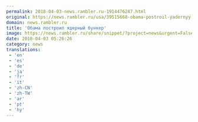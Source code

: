 ```yaml
---
permalink: 2018-04-03-news.rambler.ru-1914476247.html
original: https://news.rambler.ru/usa/39515668-obama-postroil-yadernyy-bunker/
domain: news.rambler.ru
title: 'Обама построил ядерный бункер'
image: https://news.rambler.ru/share/snippet/?project=news&urgent=False&image=http%3A%2F%2Fnews.rambler.ru%2Fimg%2F2018%2F04%2F03081605.660845.1709.jpg&big=False&title=%D0%9E%D0%B1%D0%B0%D0%BC%D0%B0+%D0%BF%D0%BE%D1%81%D1%82%D1%80%D0%BE%D0%B8%D0%BB+%D1%8F%D0%B4%D0%B5%D1%80%D0%BD%D1%8B%D0%B9+%D0%B1%D1%83%D0%BD%D0%BA%D0%B5%D1%80
date: 2018-04-03 05:26:26
category: news
translations: 
 - 'en'
 - 'es'
 - 'de'
 - 'ja'
 - 'fr'
 - 'it'
 - 'zh-CN'
 - 'zh-TW'
 - 'ar'
 - 'pt'
 - 'hy'
---
```


